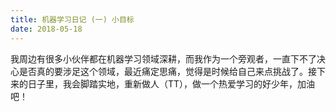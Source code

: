 ```yaml
---
title: 机器学习日记 (一) 小目标
date: 2018-05-18
---
```


我周边有很多小伙伴都在机器学习领域深耕，而我作为一个旁观者，一直下不了决心是否真的要涉足这个领域，最近痛定思痛，觉得是时候给自己来点挑战了。接下来的日子里，我会脚踏实地，重新做人（TT），做一个热爱学习的好少年，加油吧！
